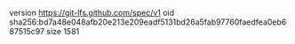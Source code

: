 version https://git-lfs.github.com/spec/v1
oid sha256:bd7a48e048afb20e213e209eadf5131bd26a5fab97760faedfea0eb687515c97
size 1581
